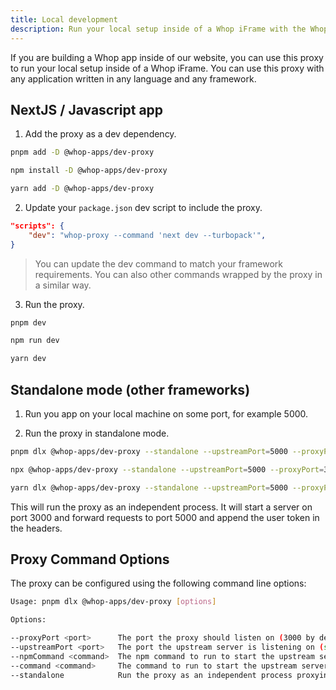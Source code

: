 ```yaml
---
title: Local development
description: Run your local setup inside of a Whop iFrame with the Whop proxy
---
```


If you are building a Whop app inside of our website, you can use this proxy to run your local setup inside of a Whop iFrame.
You can use this proxy with any application written in any language and any framework.

## NextJS / Javascript app

1. Add the proxy as a dev dependency.

<CodeGroup>

```bash pnpm
pnpm add -D @whop-apps/dev-proxy
```

```bash npm
npm install -D @whop-apps/dev-proxy
```

```bash yarn
yarn add -D @whop-apps/dev-proxy
```

</CodeGroup>

2. Update your `package.json` dev script to include the proxy.

```json
"scripts": {
	"dev": "whop-proxy --command 'next dev --turbopack'",
}
```

> You can update the dev command to match your framework requirements.
> You can also other commands wrapped by the proxy in a similar way.

3. Run the proxy.

<CodeGroup>

```bash pnpm
pnpm dev
```

```bash npm
npm run dev
```

```bash yarn
yarn dev
```

</CodeGroup>

## Standalone mode (other frameworks)

1. Run you app on your local machine on some port, for example 5000.

2. Run the proxy in standalone mode.

<CodeGroup>

```bash pnpm
pnpm dlx @whop-apps/dev-proxy --standalone --upstreamPort=5000 --proxyPort=3000
```

```bash npm
npx @whop-apps/dev-proxy --standalone --upstreamPort=5000 --proxyPort=3000
```

```bash yarn
yarn dlx @whop-apps/dev-proxy --standalone --upstreamPort=5000 --proxyPort=3000
```

</CodeGroup>

<Note>
  This will run the proxy as an independent process. It will start a server on
  port 3000 and forward requests to port 5000 and append the user token in the
  headers.
</Note>

## Proxy Command Options

The proxy can be configured using the following command line options:

```bash
Usage: pnpm dlx @whop-apps/dev-proxy [options]

Options:

--proxyPort <port>      The port the proxy should listen on (3000 by default)
--upstreamPort <port>   The port the upstream server is listening on (set automatically by default)
--npmCommand <command>  The npm command to run to start the upstream server (dev by default)
--command <command>     The command to run to start the upstream server (npm run dev by default)
--standalone            Run the proxy as an independent process proxying requests from one port to another port. Ignores the command / npmCommand options.
```
